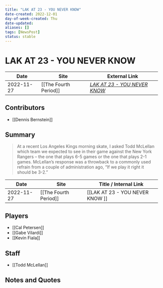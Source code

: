 ```yaml
---
title: "LAK AT 23 - YOU NEVER KNOW"
date-created: 2022-12-01
day-of-week-created: Thu
date-updated: 
aliases: []
tags: [NewsPost]
status: stable
---
```


# LAK AT 23 - YOU NEVER KNOW

| Date       | Site                  | External Link                                                                                      |
| ---------- | --------------------- | -------------------------------------------------------------------------------------------------- |
| 2022-11-27 | [[The Fourth Period]] | [*LAK AT 23 - YOU NEVER KNOW*](https://www.thefourthperiod.com/bernstein/lak-at-23-you-never-know) |

## Contributors
- [[Dennis Bernstein]]

## Summary
> At a recent Los Angeles Kings morning skate, I asked Todd McLellan which team we expected to see in their game against the New York Rangers – the one that plays 6-5 games or the one that plays 2-1 games. McLellan’s response was a throwback to a commonly used refrain from a couple of administration ago, “If we play it right it should be 3-2.” 

| Date       | Site                  | Title / Internal Link           |
| ---------- | --------------------- | ------------------------------- |
| 2022-11-27 | [[The Fourth Period]] | [[LAK AT 23 - YOU NEVER KNOW ]] |

## Players
- [[Cal Petersen]]
- [[Gabe Vilardi]]
- [[Kevin Fiala]]

## Staff
- [[Todd McLellan]]

## Notes and Quotes
> 


